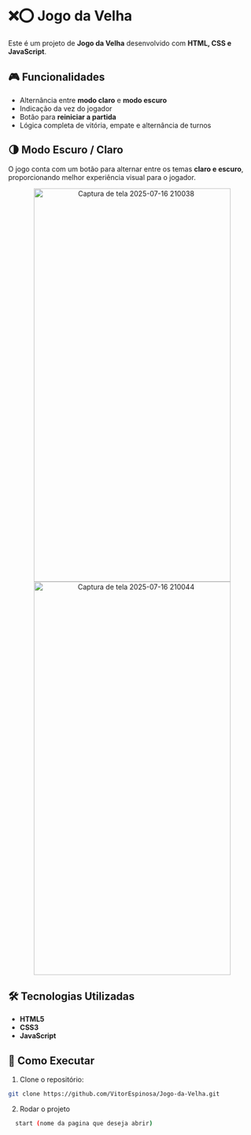 # ❌⭕ Jogo da Velha

Este é um projeto de **Jogo da Velha** desenvolvido com **HTML, CSS e JavaScript**.

## 🎮 Funcionalidades

- Alternância entre **modo claro** e **modo escuro**
- Indicação da vez do jogador
- Botão para **reiniciar a partida**
- Lógica completa de vitória, empate e alternância de turnos

## 🌗 Modo Escuro / Claro

O jogo conta com um botão para alternar entre os temas **claro e escuro**, proporcionando melhor experiência visual para o jogador.

<p align="center">
  <img width="400" height="800" alt="Captura de tela 2025-07-16 210038" src="https://github.com/user-attachments/assets/50b230f8-b427-4a48-8ece-9d4342970f6a" />
    <img width="400" height="800" alt="Captura de tela 2025-07-16 210044" src="https://github.com/user-attachments/assets/ab2b27df-b692-4c26-85ce-045dc2276f31" />
</p>

## 🛠️ Tecnologias Utilizadas

- **HTML5**
- **CSS3**
- **JavaScript**

## 🚀 Como Executar

1. Clone o repositório:

```bash
git clone https://github.com/VitorEspinosa/Jogo-da-Velha.git
```

2. Rodar o projeto

```bash
  start (nome da pagina que deseja abrir) 
```
